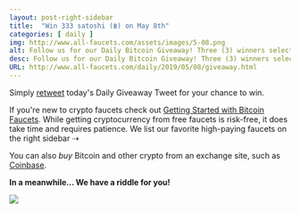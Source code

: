 ```yaml
---
layout: post-right-sidebar
title:  "Win 333 satoshi (฿) on May 8th"
categories: [ daily ]
img: http://www.all-faucets.com/assets/images/5-08.png
alt: Follow us for our Daily Bitcoin Giveaway! Three (3) winners selected daily!
desc: Follow us for our Daily Bitcoin Giveaway! Three (3) winners selected daily!
URL: http://www.all-faucets.com/daily/2019/05/08/giveaway.html
---
```


Simply <a href="https://twitter.com/intent/user?screen_name=CryptoPayoff" target="_blank">retweet</a> today's Daily Giveaway Tweet for your chance to win.

If you're new to crypto faucets check out <a href="http://www.all-faucets.com/start.html">Getting Started with Bitcoin Faucets</a>. While getting cryptocurrency from free faucets is risk-free, it does take time and requires patience. We list our favorite high-paying faucets on the right sidebar ⇢

You can also <i>buy</i> Bitcoin and other crypto from an exchange site, such as <a href="http://bit.ly/www-coinbase" target="_blank">Coinbase</a>.

<b>In a meanwhile... We have a riddle for you!</b>

<img src="http://www.all-faucets.com//assets/images/what01.png" border="0">
